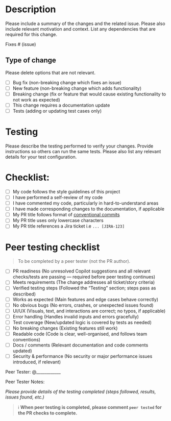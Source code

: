 # Description

Please include a summary of the changes and the related issue. Please also include relevant motivation and context. List any dependencies that are required for this change.

Fixes # (issue)

## Type of change

Please delete options that are not relevant.

- [ ] Bug fix (non-breaking change which fixes an issue)
- [ ] New feature (non-breaking change which adds functionality)
- [ ] Breaking change (fix or feature that would cause existing functionality to not work as expected)
- [ ] This change requires a documentation update
- [ ] Tests (adding or updating test cases only)

# Testing

Please describe the testing performed to verify your changes. Provide instructions so others can run the same tests. Please also list any relevant details for your test configuration.

# Checklist:

- [ ] My code follows the style guidelines of this project
- [ ] I have performed a self-review of my code
- [ ] I have commented my code, particularly in hard-to-understand areas
- [ ] I have made corresponding changes to the documentation, if applicable
- [ ] My PR title follows format of [conventional commits](https://www.conventionalcommits.org/en/v1.0.0/#summary)
- [ ] My PR title uses only lowercase characters
- [ ] My PR title references a Jira ticket i.e `... [JIRA-123]`

# Peer testing checklist

> To be completed by a peer tester (not the PR author).

- [ ] PR readiness (No unresolved Copilot suggestions and all relevant checks/tests are passing — required before peer testing continues)
- [ ] Meets requirements (The change addresses all ticket/story criteria)
- [ ] Verified testing steps (Followed the “Testing” section; steps pass as described)
- [ ] Works as expected (Main features and edge cases behave correctly)
- [ ] No obvious bugs (No errors, crashes, or unexpected issues found)
- [ ] UI/UX (Visuals, text, and interactions are correct; no typos, if applicable)
- [ ] Error handling (Handles invalid inputs and errors gracefully)
- [ ] Test coverage (New/updated logic is covered by tests as needed)
- [ ] No breaking changes (Existing features still work)
- [ ] Readable code (Code is clear, well-organised, and follows team conventions)
- [ ] Docs / comments (Relevant documentation and code comments updated)
- [ ] Security & performance (No security or major performance issues introduced, if relevant)

Peer Tester: @____________

Peer Tester Notes:

*Please provide details of the testing completed (steps followed, results, issues found, etc.)*

> ℹ️ **When peer testing is completed, please comment `peer tested` for the PR checks to complete.**
